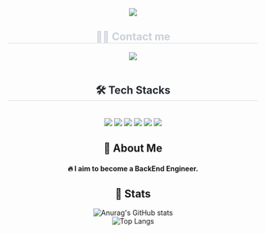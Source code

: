 <!--Header-->
<div align= "center">
    <img src="https://capsule-render.vercel.app/api?type=rounded&color=auto&height=120&text=&animation=&fontColor=000000&fontSize=70" />
</div>
<!--badge-->
<div align= "center">
  <h2 style="border-bottom: 1px solid #d8dee4; color: #c9d1d9;"> 🧑‍💻 Contact me </h2>
  <div align= "center"> 
    <a href="mailto:sosiluv@gmail.com"> <img src="https://img.shields.io/badge/sosiluv@gmail.com-EA4335?style=flat&logo=Gmail&logoColor=white&link=mailto:sosiluv@gmail.com"> </a>
  </div><br>

  <div align= "center">
    <h2 style="border-bottom: 1px solid #d8dee4; color: #282d33;"> 🛠️ Tech Stacks </h2> <br> 
    <div style="margin: 0 auto; text-align: center;" align= "center"> <img src="https://img.shields.io/badge/Java-007396?style=flat&logo=Java&logoColor=white">
          <img src="https://img.shields.io/badge/jQuery-0769AD?style=flat&logo=jQuery&logoColor=white">
          <img src="https://img.shields.io/badge/Oracle-F80000?style=flat&logo=Oracle&logoColor=white">
          <img src="https://img.shields.io/badge/React-61DAFB?style=flat&logo=React&logoColor=white">
          <img src="https://img.shields.io/badge/Spring-6DB33F?style=flat&logo=Spring&logoColor=white">
          <img src="https://img.shields.io/badge/SpringBoot-6DB33F?style=flat&logo=SpringBoot&logoColor=white">
      </div>
    </div>

  ## 👀 About Me
  #### :fire: I aim to become a BackEnd Engineer.

  ## 🤔 Stats
  ![Anurag's GitHub stats](https://github-readme-stats.vercel.app/api?username=sosiluv)
  <br/>
  ![Top Langs](https://github-readme-stats.vercel.app/api/top-langs/?username=sosiluv)
<!--
**sosiluv** is a ✨ _special_ ✨ repository because its `README.md` (this file) appears on your GitHub profile.
</div>
Here are some ideas to get you started:
- Hi there 👋
- 🔭 I’m currently working on ...
- 🌱 I’m currently learning ...
- 👯 I’m looking to collaborate on ...
- 🤔 I’m looking for help with ...
- 💬 Ask me about ...
- 📫 How to reach me: ...
- 😄 Pronouns: ...
- ⚡ Fun fact: ...
-->
 <!-- https://gist.github.com/rxaviers/7360908
       https://simpleicons.org/?q=api
       https://github.com/anuraghazra/github-readme-stats
       https://github.com/anuraghazra/github-readme-stats
  -->
